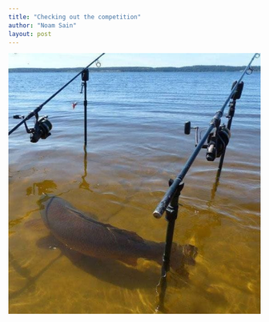 ```yaml
---
title: "Checking out the competition"
author: "Noam Sain"
layout: post
---
```


![Checking out the competition](/assets/2018/2018-08-fishing.jpg "Checking out the competition")
